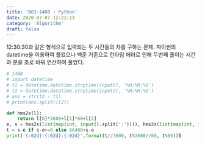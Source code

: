 ```yaml
---
title: 'BOJ-1408 - Python'
date: 2020-07-07 12:21:13
category: 'Algorithm'
draft: false
---
```

12:30:30과 같은 형식으로 입력되는 두 시간들의 차를 구하는 문제. 파이썬의 datetime을 이용하여 풀었으나 백준 기준으로 런타임 에러로 인해 두번째 풀이는 시간과 분을 초로 바꿔 연산하여 풀었다.
```python
# 1408
# import datetime
# t1 = datetime.datetime.strptime(input(), '%H:%M:%S')
# t2 = datetime.datetime.strptime(input(), '%H:%M:%S')
# ans = str(t2 - t1)
# print(ans.split()[2])

def hms2s(l):
    return l[0]*3600+l[1]*60+l[2]
e, s = hms2s(list(map(int, input().split(':')))), hms2s(list(map(int, input().split(':'))))
t = s-e if s-e>=0 else 86400+s-e
print('{:02d}:{:02d}:{:02d}'.format(t//3600, t%3600//60, t%60))ß

```